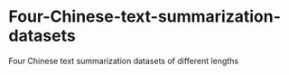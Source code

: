 # Four-Chinese-text-summarization-datasets

Four Chinese text summarization datasets of different lengths
